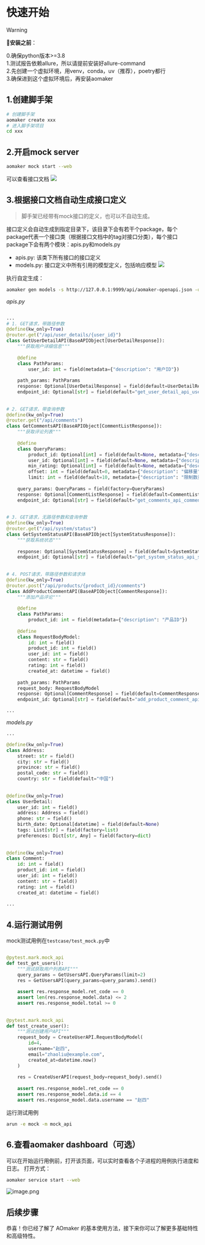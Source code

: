 # 快速开始

> [!WARNING]
>📢**安装之前**：    
>  
>0.确保python版本>=3.8  
>1.测试报告依赖allure，所以请提前安装好allure-command  
>2.先创建一个虚拟环境，用venv，conda，uv（推荐），poetry都行  
>3.确保进到这个虚拟环境后，再安装aomaker  



## 1.创建脚手架
```bash
# 创建脚手架
aomaker create xxx
# 进入脚手架项目
cd xxx
```

## 2.开启mock server
```bash
aomaker mock start --web
```
可以查看接口文档
![](https://picgo2listen.oss-cn-beijing.aliyuncs.com/imgs/aomaker%20v3.0%E6%96%B0%E5%8A%9F%E8%83%BD-20250227.png)

## 3.根据接口文档自动生成接口定义
> 脚手架已经带有mock接口的定义，也可以不自动生成。

接口定义会自动生成到指定目录下，该目录下会有若干个package，每个package代表一个接口类（根据接口文档中的tag对接口分类），每个接口package下会有两个模块：apis.py和models.py
- apis.py: 该类下所有接口的接口定义
- models.py: 接口定义中所有引用的模型定义，包括响应模型
![](https://picgo2listen.oss-cn-beijing.aliyuncs.com/imgs/aomaker%20v3.0%E6%96%B0%E5%8A%9F%E8%83%BD-20250227-7.png)

执行自定生成：
```bash
aomaker gen models -s http://127.0.0.1:9999/api/aomaker-openapi.json -o apis/mock2
```

*apis.py*
```python

...
# 1. GET请求，带路径参数  
@define(kw_only=True)  
@router.get("/api/user_details/{user_id}")  
class GetUserDetailAPI(BaseAPIObject[UserDetailResponse]):  
    """获取用户详细信息"""  
  
    @define  
    class PathParams:  
        user_id: int = field(metadata={"description": "用户ID"})  
  
    path_params: PathParams  
    response: Optional[UserDetailResponse] = field(default=UserDetailResponse)  
    endpoint_id: Optional[str] = field(default="get_user_detail_api_user_details__user_id__get")  
  
  
# 2. GET请求，带查询参数  
@define(kw_only=True)  
@router.get("/api/comments")  
class GetCommentsAPI(BaseAPIObject[CommentListResponse]):  
    """获取评论列表"""  
  
    @define  
    class QueryParams:  
        product_id: Optional[int] = field(default=None, metadata={"description": "产品ID"})  
        user_id: Optional[int] = field(default=None, metadata={"description": "用户ID"})  
        min_rating: Optional[int] = field(default=None, metadata={"description": "最低评分"})  
        offset: int = field(default=0, metadata={"description": "偏移量"})  
        limit: int = field(default=10, metadata={"description": "限制数量"})  
  
    query_params: QueryParams = field(factory=QueryParams)  
    response: Optional[CommentListResponse] = field(default=CommentListResponse)  
    endpoint_id: Optional[str] = field(default="get_comments_api_comments_get")  
  
  
# 3. GET请求，无路径参数和查询参数  
@define(kw_only=True)  
@router.get("/api/system/status")  
class GetSystemStatusAPI(BaseAPIObject[SystemStatusResponse]):  
    """获取系统状态"""  
  
    response: Optional[SystemStatusResponse] = field(default=SystemStatusResponse)  
    endpoint_id: Optional[str] = field(default="get_system_status_api_system_status_get")  
  
  
# 4. POST请求，带路径参数和请求体  
@define(kw_only=True)  
@router.post("/api/products/{product_id}/comments")  
class AddProductCommentAPI(BaseAPIObject[CommentResponse]):  
    """添加产品评论"""  
  
    @define  
    class PathParams:  
        product_id: int = field(metadata={"description": "产品ID"})  
  
    @define  
    class RequestBodyModel:  
        id: int = field()  
        product_id: int = field()  
        user_id: int = field()  
        content: str = field()  
        rating: int = field()  
        created_at: datetime = field()  
  
    path_params: PathParams  
    request_body: RequestBodyModel  
    response: Optional[CommentResponse] = field(default=CommentResponse)  
    endpoint_id: Optional[str] = field(default="add_product_comment_api_products__product_id__comments_post")

...

```

*models.py*
```python
...

@define(kw_only=True)  
class Address:  
    street: str = field()  
    city: str = field()  
    province: str = field()  
    postal_code: str = field()  
    country: str = field(default="中国")  
  
  
@define(kw_only=True)  
class UserDetail:  
    user_id: int = field()  
    address: Address = field()  
    phone: str = field()  
    birth_date: Optional[datetime] = field(default=None)  
    tags: List[str] = field(factory=list)  
    preferences: Dict[str, Any] = field(factory=dict)  
  
  
@define(kw_only=True)  
class Comment:  
    id: int = field()  
    product_id: int = field()  
    user_id: int = field()  
    content: str = field()  
    rating: int = field()  
    created_at: datetime = field()
    
...

```

## 4.运行测试用例
mock测试用例在`testcase/test_mock.py`中
```python

@pytest.mark.mock_api  
def test_get_users():  
    """测试获取用户列表API"""  
    query_params = GetUsersAPI.QueryParams(limit=2)  
    res = GetUsersAPI(query_params=query_params).send()  
  
    assert res.response_model.ret_code == 0  
    assert len(res.response_model.data) <= 2  
    assert res.response_model.total >= 0  
  
  
@pytest.mark.mock_api  
def test_create_user():  
    """测试创建用户API"""  
    request_body = CreateUserAPI.RequestBodyModel(  
        id=4,  
        username="赵四",  
        email="zhaoliu@example.com",  
        created_at=datetime.now()  
    )  
  
    res = CreateUserAPI(request_body=request_body).send()  
  
    assert res.response_model.ret_code == 0  
    assert res.response_model.data.id == 4  
    assert res.response_model.data.username == "赵四"


```

运行测试用例
```bash
arun -e mock -m mock_api
```

## 6.查看aomaker dashboard（可选）
可以在开始运行用例前，打开该页面，可以实时查看各个子进程的用例执行进度和日志。
打开方式：
```bash
aomaker service start --web
```
![image.png](https://picgo2listen.oss-cn-beijing.aliyuncs.com/imgs/20250428204248.png)



## 后续步骤

恭喜！你已经了解了 AOmaker 的基本使用方法，接下来你可以了解更多基础特性和高级特性。